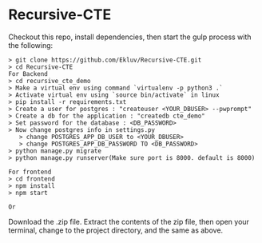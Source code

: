# Recursive-CTE

Checkout this repo, install dependencies, then start the gulp process with the following:

    > git clone https://github.com/Ekluv/Recursive-CTE.git
    > cd Recursive-CTE
    For Backend
    > cd recursive_cte_demo
    > Make a virtual env using command `virtualenv -p python3 .`
    > Activate virtual env using `source bin/activate` in linux
    > pip install -r requirements.txt
    > Create a user for postgres : "createuser <YOUR_DBUSER> --pwprompt"
    > Create a db for the application : "createdb cte_demo"
    > Set password for the database : <DB_PASSWORD>
    > Now change postgres info in settings.py
       > change POSTGRES_APP_DB_USER to <YOUR_DBUSER>
       > change POSTGRES_APP_DB_PASSWORD TO <DB_PASSWORD>
    > python manage.py migrate
    > python manage.py runserver(Make sure port is 8000. default is 8000)
    
    For frontend
    > cd frontend
    > npm install
    > npm start
    
    Or 

Download the .zip file. Extract the contents of the zip file, then open your terminal, change to the project directory, 
and the same as above.
